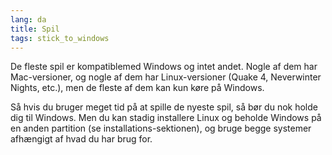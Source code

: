 ```yaml
---
lang: da
title: Spil
tags: stick_to_windows
---
```


De fleste spil er kompatiblemed Windows og intet andet. Nogle af dem har Mac-versioner, og nogle af dem har Linux-versioner (Quake 4, Neverwinter Nights, etc.), men de fleste af dem kan kun køre på Windows.

Så hvis du bruger meget tid på at spille de nyeste spil, så bør du nok holde dig til Windows. Men du kan stadig installere Linux og beholde Windows på en anden partition (se installations-sektionen), og bruge begge systemer afhængigt af hvad du har brug for.

